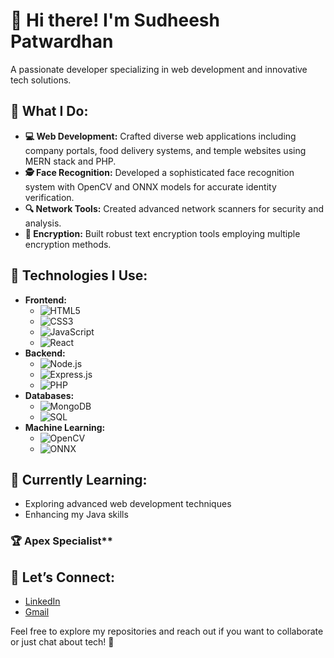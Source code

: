 # 👋 Hi there! I'm **Sudheesh Patwardhan**

A passionate developer specializing in web development and innovative tech solutions.

## 🚀 **What I Do:**

- **💻 Web Development:** Crafted diverse web applications including company portals, food delivery systems, and temple websites using MERN stack and PHP.
- **🕵️ Face Recognition:** Developed a sophisticated face recognition system with OpenCV and ONNX models for accurate identity verification.
- **🔍 Network Tools:** Created advanced network scanners for security and analysis.
- **🔐 Encryption:** Built robust text encryption tools employing multiple encryption methods.

## 🔧 **Technologies I Use:**

- **Frontend:** 
  - ![HTML5](https://img.shields.io/badge/HTML5-%23E34F26?style=flat&logo=html5&logoColor=white)
  - ![CSS3](https://img.shields.io/badge/CSS3-%231572B6?style=flat&logo=css3&logoColor=white)
  - ![JavaScript](https://img.shields.io/badge/JavaScript-%23323330?style=flat&logo=javascript&logoColor=%F7DF1E)
  - ![React](https://img.shields.io/badge/React-%23282C34?style=flat&logo=react&logoColor=61DAFB)
- **Backend:**
  - ![Node.js](https://img.shields.io/badge/Node.js-%2361DAFB?style=flat&logo=node.js&logoColor=white)
  - ![Express.js](https://img.shields.io/badge/Express.js-%23000000?style=flat&logo=express&logoColor=white)
  - ![PHP](https://img.shields.io/badge/PHP-%777BB4?style=flat&logo=php&logoColor=white)
- **Databases:**
  - ![MongoDB](https://img.shields.io/badge/MongoDB-%2347A248?style=flat&logo=mongodb&logoColor=white)
  - ![SQL](https://img.shields.io/badge/SQL-%2300f?style=flat&logo=sql&logoColor=white)
- **Machine Learning:**
  - ![OpenCV](https://img.shields.io/badge/OpenCV-%230039A0?style=flat&logo=opencv&logoColor=white)
  - ![ONNX](https://img.shields.io/badge/ONNX-%23004A80?style=flat&logo=onnx&logoColor=white)

## 🌱 **Currently Learning:**

- Exploring advanced web development techniques
- Enhancing my Java skills

### 🏆 Apex Specialist**

## 🔗 **Let’s Connect:**

- [LinkedIn](https://www.linkedin.com/in/sudheesh23)
- [Gmail](mailto:patwardhansudheesh@gmail.com)

Feel free to explore my repositories and reach out if you want to collaborate or just chat about tech! 🚀
